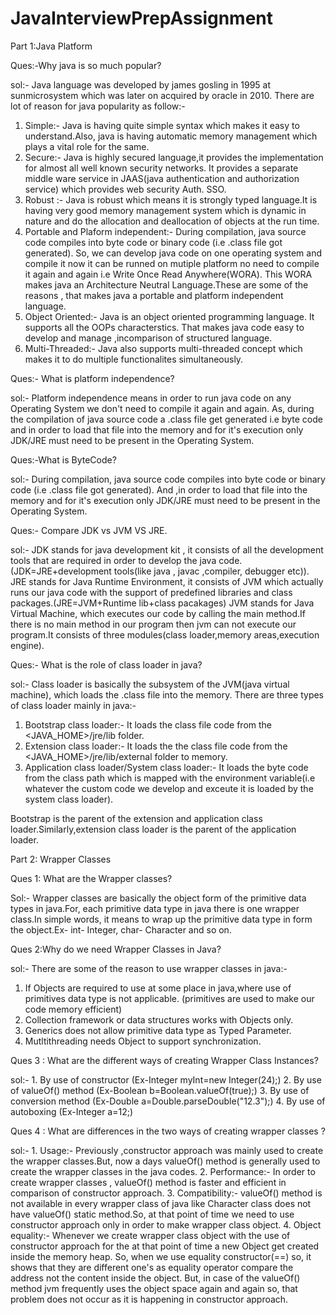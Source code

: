 # JavaInterviewPrepAssignment

Part 1:Java Platform 

Ques:-Why java is so much popular?

sol:- Java language was developed by james gosling in 1995 at sunmicrosystem which was later on acquired by
oracle in 2010. 
There are lot of reason for java popularity as follow:-
1. Simple:- Java is having quite simple syntax which makes it easy to understand.Also, java is having automatic
memory management which plays a vital role for the same.
2. Secure:- Java is highly secured language,it provides  the implementation for almost all well known security 
networks. It provides a separate middle ware service in JAAS(java authentication and authorization service) which
provides web security Auth. SSO.
3. Robust :- Java is robust which means it is  strongly typed language.It is having very good memory management 
system which is dynamic in nature and do the allocation and deallocation of objects at the run time.
4. Portable and Plaform independent:- During compilation, java source code compiles into byte code or binary code
(i.e .class file got generated). So, we can develop java code on one operating system and compile it now it can be 
runned on mutiple platform no need to compile it again and again i.e Write Once Read Anywhere(WORA). This WORA
makes java an Architecture Neutral Language.These are some of the reasons , that makes java a portable and platform
independent language.
5. Object Oriented:- Java is an object oriented programming language. It supports all the OOPs characterstics.
That makes java code easy to develop and manage ,incomparison of structured language.
6. Multi-Threaded:- Java also supports multi-threaded concept which makes it to do multiple functionalites 
simultaneously.

Ques:- What is platform independence?

sol:- Platform independence means in order to run java code on any Operating System we don't need to compile it
again and again. As, during the compilation of java source code a .class file get generated i.e byte code and
in order to load that file into the memory and for it's execution only JDK/JRE must need to be present in the 
Operating System.  

Ques:-What is ByteCode?

sol:- During compilation, java source code compiles into byte code or binary code (i.e .class file got generated).
 And ,in order to load that file into the memory and for it's execution only JDK/JRE must need to be present in the 
Operating System. 

Ques:- Compare JDK vs JVM VS JRE.

sol:- JDK stands for java development kit , it consists of all the development tools that are required in order
to develop the java code. (JDK=JRE+development tools(like java , javac ,compiler, debugger etc)).
JRE stands for Java Runtime Environment, it consists of JVM which actually runs our java code with the support of
predefined libraries and class packages.(JRE=JVM+Runtime lib+class pacakages)
JVM stands for Java Virtual Machine, which executes our code by calling the main method.If there is no main method
in our program then jvm can not execute our program.It consists of three modules(class loader,memory areas,execution
engine). 

Ques:- What is the role of class loader in java?

sol:- Class loader is basically the subsystem of the JVM(java virtual machine), which loads the .class file into the
memory.
There are three types of class loader mainly in java:-
1. Bootstrap class loader:- It loads the class file code from the <JAVA_HOME>/jre/lib folder.
2. Extension class loader:- It loads the the class file code from the <JAVA_HOME>/jre/lib/external folder to memory.
3. Application class loader/System class loader:- It loads the byte code from the class path which is mapped with
the environment variable(i.e whatever the custom code we develop and exceute it is loaded by the system class loader).

Bootstrap is the parent of the extension and application class loader.Similarly,extension class loader is the parent
of the application loader.

Part 2: Wrapper Classes

Ques 1: What are the Wrapper classes?

Sol:- Wrapper classes are basically the object form of the primitive data types in java.For, each primitive data
type in java there is one wrapper class.In simple words, it means to wrap up the primitive data type in form the 
object.Ex- int- Integer, char- Character and so on.

Ques 2:Why do we need Wrapper Classes in Java?

sol:- There are some of the reason to use wrapper classes in java:-
1. If Objects are required to use at some place in java,where use of primitives data type is not applicable.
(primitives are used to make our code memory efficient)
2. Collection framework or data structures works with Objects only.
3. Generics does not allow primitive data type as Typed Parameter.
4. Mutltithreading needs Object to support synchronization.

Ques 3 : What are the different ways of creating Wrapper Class Instances?

sol:- 1. By use of constructor (Ex-Integer myInt=new Integer(24);)
2. By use of valueOf() method (Ex-Boolean b=Boolean.valueOf(true);)
3. By use of conversion method (Ex-Double a=Double.parseDouble("12.3");)
4. By use of autoboxing (Ex-Integer a=12;)

Ques 4 : What are differences in the two ways of creating wrapper classes ?
 
sol:- 1. Usage:- Previously ,constructor approach was mainly used to create the wrapper classes.But, now a days
valueOf() method is generally used to create the wrapper classes in the java codes.
2. Performance:- In order to create wrapper classes , valueOf() method is faster and efficient in comparison of
constructor approach.
3. Compatibility:- valueOf() method is not available in every wrapper class of java like Character class does not
have valueOf() static method.So, at that point of time we need to use constructor approach only in order to make 
wrapper class object.
4. Object equality:- Whenever we create wrapper class object with the use of constructor approach for the
at that point of time a new Object get created inside the memory heap. So, when we use equality constructor(==)
so, it shows that they are different one's as equality operator compare the address not the content inside the 
object. But, in case of the valueOf() method jvm frequently uses the object space again and again so, that problem 
does not occur as it is happening in constructor approach. 



